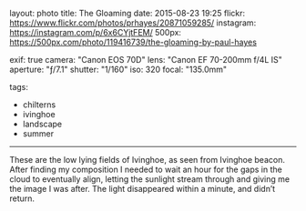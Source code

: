 layout: photo
title: The Gloaming
date: 2015-08-23 19:25
flickr: https://www.flickr.com/photos/prhayes/20871059285/
instagram: https://instagram.com/p/6x6CYjtFEM/
500px: https://500px.com/photo/119416739/the-gloaming-by-paul-hayes

exif: true
camera: "Canon EOS 70D"
lens: "Canon EF 70-200mm f/4L IS"
aperture: "ƒ/7.1"
shutter: "1/160"
iso: 320
focal: "135.0mm"

tags:
  - chilterns
  - ivinghoe
  - landscape
  - summer
---

These are the low lying fields of Ivinghoe, as seen from Ivinghoe beacon. After finding my composition I needed to wait an hour for the gaps in the cloud to eventually align, letting the sunlight stream through and giving me the image I was after. The light disappeared within a minute, and didn’t return.
